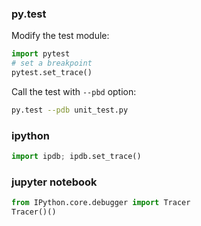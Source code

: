 ### py.test

Modify the test module:

```python
import pytest
# set a breakpoint
pytest.set_trace()
```

Call the test with `--pbd` option:

```bash
py.test --pdb unit_test.py
```

### ipython

```python
import ipdb; ipdb.set_trace()
```


### jupyter notebook

```python
from IPython.core.debugger import Tracer
Tracer()()
```
